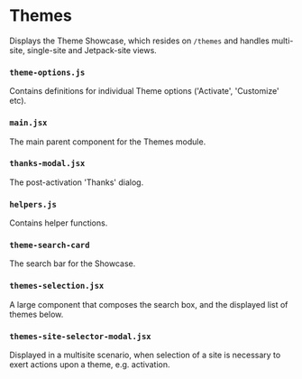# Themes

Displays the Theme Showcase, which resides on `/themes` and handles multi-site, single-site and Jetpack-site views.

### `theme-options.js`

Contains definitions for individual Theme options ('Activate', 'Customize' etc).

### `main.jsx`

The main parent component for the Themes module.

### `thanks-modal.jsx`

The post-activation 'Thanks' dialog.

### `helpers.js`

Contains helper functions.

### `theme-search-card`

The search bar for the Showcase.

### `themes-selection.jsx`

A large component that composes the search box, and the displayed list of themes below.

### `themes-site-selector-modal.jsx`

Displayed in a multisite scenario, when selection of a site is necessary to exert actions upon a theme, e.g. activation.
